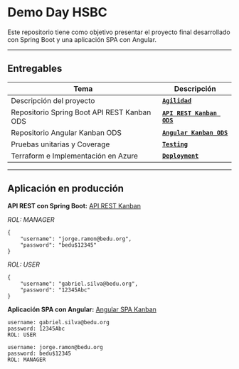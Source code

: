 # Demo Day HSBC

Este repositorio tiene como objetivo presentar el proyecto final desarrollado con Spring Boot y una aplicación SPA con Angular.

---

## Entregables

| Tema | Descripción |
|-|-|
| Descripción del proyecto | [**`Agilidad`**](./agilidad) |
| Repositorio Spring Boot API REST Kanban ODS | [**`API REST Kanban ODS`**](https://github.com/GabrielSilvaMx/ODS) |
| Repositorio Angular Kanban ODS  | [**`Angular Kanban ODS`**](https://github.com/GabrielSilvaMx/kanbanODS) |
| Pruebas unitarias y Coverage | [**`Testing`**](./Testing) |
| Terraform e Implementación en Azure | [**`Deployment`**](./Deployment) |


---

## Aplicación en producción

**API REST con Spring Boot:**  [API REST Kanban](https://java-odsapi-14633.azurewebsites.net)


*ROL: MANAGER*
```
{
    "username": "jorge.ramon@bedu.org",
    "password": "bedu$12345"
}
```

*ROL: USER*
```
{
    "username": "gabriel.silva@bedu.org",
    "password": "12345Abc"
}
```

**Aplicación SPA con Angular:** [Angular SPA Kanban](https://webapp-ods-14633.azurewebsites.net)

```
username: gabriel.silva@bedu.org
password: 12345Abc
ROL: USER

username: jorge.ramon@bedu.org
password: bedu$12345
ROL: MANAGER
```